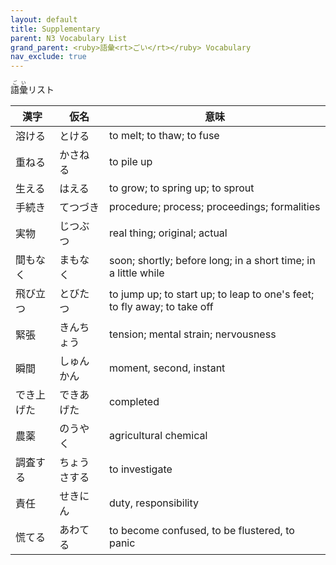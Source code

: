 ```yaml
---
layout: default
title: Supplementary
parent: N3 Vocabulary List
grand_parent: <ruby>語彙<rt>ごい</rt></ruby> Vocabulary
nav_exclude: true
---
```


<ruby>語彙<rt>ごい</rt></ruby>リスト

| 漢字       | 仮名         | 意味                                                                     |
| ---------- | ------------ | ------------------------------------------------------------------------ |
| 溶ける     | とける       | to melt; to thaw; to fuse​                                               |
| 重ねる     | かさねる     | to pile up                                                               |
| 生える     | はえる       | to grow; to spring up; to sprout                                         |
| 手続き     | てつづき     | procedure; process; proceedings; formalities                             |
| 実物       | じつぶつ     | real thing; original; actual                                             |
| 間もなく   | まもなく     | soon; shortly; before long; in a short time; in a little while​          |
| 飛び立つ   | とびたつ     | to jump up; to start up; to leap to one's feet; to fly away; to take off |
| 緊張       | きんちょう   | tension; mental strain; nervousness                                      |
| 瞬間       | しゅんかん   | moment, second, instant                                                  |
| でき上げた | できあげた   | completed                                                                |
| 農薬       | のうやく     | agricultural chemical                                                    |
| 調査する   | ちょうさする | to investigate                                                           |
| 責任       | せきにん     | duty, responsibility                                                     |
| 慌てる     | あわてる     | to become confused, to be flustered, to panic                            |
